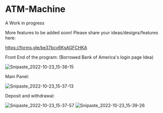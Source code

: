 # ATM-Machine
A Work in progress

More features to be added soon! Please share your ideas/designs/features here: 

https://forms.gle/ke37bcv6KsAGFCHKA

Front End of the program: (Borrowed Bank of America's login page Idea)

![Snipaste_2022-10-23_15-36-15](https://user-images.githubusercontent.com/98570636/197414302-e0e71c23-ee24-4be6-8f5e-83595ea5385e.png)

Main Panel: 

![Snipaste_2022-10-23_15-37-13](https://user-images.githubusercontent.com/98570636/197414331-25a2106d-00ad-46ec-a1fe-38d04b6216ef.png)

Deposit and withdrawal: 

![Snipaste_2022-10-23_15-37-57](https://user-images.githubusercontent.com/98570636/197414360-092ecc19-725c-48d8-85f0-51f9f588f213.png)
![Snipaste_2022-10-23_15-39-26](https://user-images.githubusercontent.com/98570636/197414408-1ad7f369-de86-4a12-a026-b237c2936383.png)
